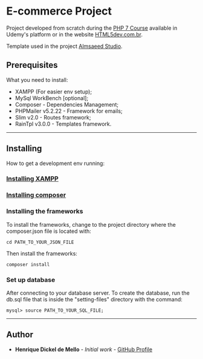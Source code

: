 # E-commerce Project

Project developed from scratch during the [PHP 7 Course](https://www.udemy.com/curso-completo-de-php-7/) available in Udemy's platform or in the website [HTML5dev.com.br](https://www.html5dev.com.br/curso/curso-completo-de-php-7).

Template used in the project [Almsaeed Studio](https://almsaeedstudio.com).


## Prerequisites
What you need to install:
* XAMPP (For easier env setup);
* MySql WorkBench [optional];
* Composer - Dependencies Management;
* PHPMailer v5.2.22 - Framework for emails;
* Slim v2.0 - Routes framework;
* RainTpl v3.0.0 - Templates framework.
***

## Installing
How to get a development env running:


### [Installing XAMPP](https://www.apachefriends.org/download.html)

### [Installing composer](https://getcomposer.org/download/)

### Installing the frameworks
To install the frameworks, change to the project directory where the composer.json file is located with:
```
cd PATH_TO_YOUR_JSON_FILE
```
Then install the frameworks:
```
composer install
```
### Set up database
After connecting to your database server. To create the database, run the db.sql file that is inside the "setting-files" directory with the command:
```
mysql> source PATH_TO_YOUR_SQL_FILE;
```
***
## Author

* **Henrique Dickel de Mello** - *Initial work* - [GitHub Profile](https://github.com/Mr0l3)
